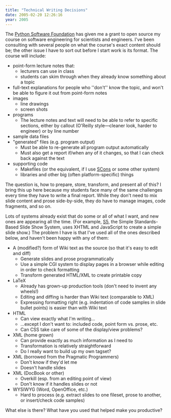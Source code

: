 ```yaml
---
title: "Technical Writing Decisions"
date: 2005-02-20 12:26:16
year: 2005
---
```

The <a href="http://www.python.org/psf">Python Software
Foundation</a> has given me a grant to open source my course on
software engineering for scientists and engineers.  I've been
consulting with several people on what the course's exact content
should be; the other issue I have to sort out before I start work is
its format.  The course will include:

-   point-form lecture notes that:
    -   lecturers can use in class
    -   students can skim through when they already know something about a topic
-   full-text explanations for people who ''don't'' know the topic, and won't be able to figure it out from point-form notes
-   images
    -   line drawings
    -   screen shots
-   programs
    -   The lecture notes and text will need to be able to refer to specific sections, either by callout (O'Reilly style—cleaner look, harder to engineer) or by line number
-   sample data files
-   "generated" files (e.g. program output)
    -   Must be able to re-generate all program output automatically
    -   Must also get a report if/when any of it changes, so that I can check back against the text
-   supporting code
    -   Makefiles (or the equivalent, if I use <a href="http://www.scons.org">SCons</a> or some other system)
    -   libraries and other big (often platform-specific) things

The question is, how to prepare, store, transform, and present all
of this?  I bring this up here because my students face many of the
same challenges every time they have to write a final report.  While
they don't need to mix slide content and prose side-by-side, they do
have to manage images, code fragments, and so on.

Lots of systems already exist that do some or all of what I want,
and new ones are appearing all the time.  (For example, <a href="http://www.meyerweb.com/eric/tools/s5">S5</a>, the Simple
Standards-Based Slide Show System, uses XHTML and JavaScript to create
a simple slide show.)  The problem I have is that I've used all of the
ones described below, and haven't been happy with any of them:

-   A (modified?) form of Wiki text as the source (so that it's easy to edit and diff)
    -   Generate slides and prose programmatically
    -   Use a simple CGI system to display pages in a browser while editing in order to check formatting
    -   Transform generated HTML/XML to create printable copy
-   LaTeX
    -   Already has grown-up production tools (don't need to invent any wheels!)
    -   Editing and diffing is harder than Wiki text (comparable to XML)
    -   Expressing formatting right (e.g. indentation of code samples in slide bullet points) is easier than with Wiki text
-   HTML
    -   Can view exactly what I'm writing…
    -   …except I don't want to: included code, point form vs. prose, etc.
    -   Can CSS take care of some of the display/view problems?
-   XML (home grown)
    -   Can provide exactly as much information as I need to
    -   Transformation is relatively straightforward
    -   Do I really want to build up my own tagset?
-   XML (borrowed from the Pragmatic Programmers)
    -   Don't know if they'd let me
    -   Doesn't handle slides
-   XML (DocBook or other)
    -   Overkill (esp. from an editing point of view)
    -   Don't know if it handles slides or not
-   WYSIWYG (Word, OpenOffice, etc.)
    -   Hard to process (e.g. extract slides to one fileset, prose to another, or insert/check code samples)

What else is there?  What have you used that helped make you productive?
